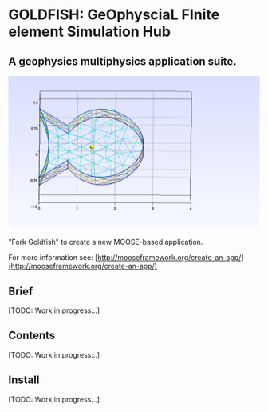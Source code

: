 # GOLDFISH: GeOphysciaL FInite element Simulation Hub

## A geophysics multiphysics application suite.

![goldfish_mesh](/assets/imgs/goldfish_mesh.png)

"Fork Goldfish" to create a new MOOSE-based application.

For more information see: [http://mooseframework.org/create-an-app/](http://mooseframework.org/create-an-app/)

## Brief

[TODO: Work in progress...]

## Contents

[TODO: Work in progress...]

## Install

[TODO: Work in progress...]